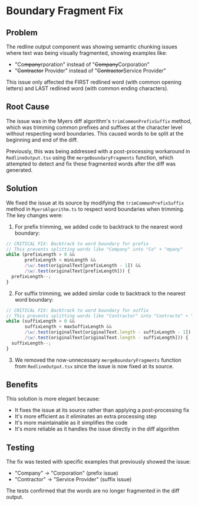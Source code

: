 # Boundary Fragment Fix

## Problem

The redline output component was showing semantic chunking issues where text was being visually fragmented, showing examples like:

- "Co~~mpany~~rporation" instead of "~~Company~~Corporation"
- "~~Contractor~~ Provider" instead of "~~Contractor~~Service Provider"

This issue only affected the FIRST redlined word (with common opening letters) and LAST redlined word (with common ending characters).

## Root Cause

The issue was in the Myers diff algorithm's `trimCommonPrefixSuffix` method, which was trimming common prefixes and suffixes at the character level without respecting word boundaries. This caused words to be split at the beginning and end of the diff.

Previously, this was being addressed with a post-processing workaround in `RedlineOutput.tsx` using the `mergeBoundaryFragments` function, which attempted to detect and fix these fragmented words after the diff was generated.

## Solution

We fixed the issue at its source by modifying the `trimCommonPrefixSuffix` method in `MyersAlgorithm.ts` to respect word boundaries when trimming. The key changes were:

1. For prefix trimming, we added code to backtrack to the nearest word boundary:
```typescript
// CRITICAL FIX: Backtrack to word boundary for prefix
// This prevents splitting words like "Company" into "Co" + "mpany"
while (prefixLength > 0 &&
       prefixLength < minLength &&
       /\w/.test(originalText[prefixLength - 1]) &&
       /\w/.test(originalText[prefixLength])) {
  prefixLength--;
}
```

2. For suffix trimming, we added similar code to backtrack to the nearest word boundary:
```typescript
// CRITICAL FIX: Backtrack to word boundary for suffix
// This prevents splitting words like "Contractor" into "Contracto" + "r"
while (suffixLength > 0 &&
       suffixLength < maxSuffixLength &&
       /\w/.test(originalText[originalText.length - suffixLength - 1]) &&
       /\w/.test(originalText[originalText.length - suffixLength])) {
  suffixLength--;
}
```

3. We removed the now-unnecessary `mergeBoundaryFragments` function from `RedlineOutput.tsx` since the issue is now fixed at its source.

## Benefits

This solution is more elegant because:
- It fixes the issue at its source rather than applying a post-processing fix
- It's more efficient as it eliminates an extra processing step
- It's more maintainable as it simplifies the code
- It's more reliable as it handles the issue directly in the diff algorithm

## Testing

The fix was tested with specific examples that previously showed the issue:
- "Company" → "Corporation" (prefix issue)
- "Contractor" → "Service Provider" (suffix issue)

The tests confirmed that the words are no longer fragmented in the diff output.